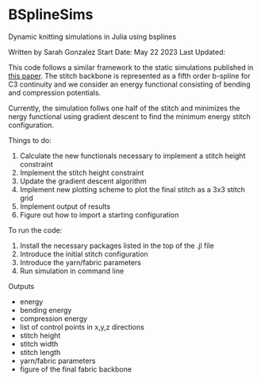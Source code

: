 # BSplineSims
 Dynamic knitting simulations in Julia using bsplines

 Written by Sarah Gonzalez
 Start Date: May 22 2023
 Last Updated: 

 This code follows a similar framework to the static simulations published in [this paper](https://arxiv.org/abs/2302.13467). The stitch backbone is represented as a fifth order b-spline for C3 continuity and we consider an energy functional consisting of bending and compression potentials.

 Currently, the simulation follws one half of the stitch and minimizes the nergy functional using gradient descent to find the minimum energy stitch configuration.

 Things to do:
 1. Calculate the new functionals necessary to implement a stitch height constraint
 2. Implement the stitch height constraint
 3. Update the gradient descent algorithm
 4. Implement new plotting scheme to plot the final stitch as a 3x3 stitch grid
 5. Implement output of results
 6. Figure out how to import a starting configuration


 To run the code:
 1. Install the necessary packages listed in the top of the .jl file
 2. Introduce the initial stitch configuration
 3. Introduce the yarn/fabric parameters
 4. Run simulation in command line

 Outputs
 - energy
 - bending energy
 - compression energy
 - list of control points in x,y,z directions
 - stitch height
 - stitch width
 - stitch length
 - yarn/fabric parameters
 - figure of the final fabric backbone
